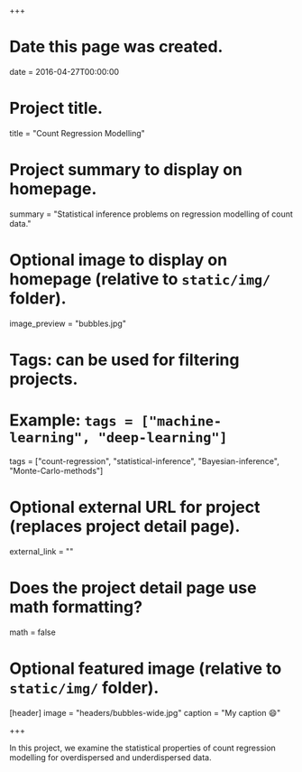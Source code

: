 +++
# Date this page was created.
date = 2016-04-27T00:00:00

# Project title.
title = "Count Regression Modelling"

# Project summary to display on homepage.
summary = "Statistical inference problems on regression modelling of count data."

# Optional image to display on homepage (relative to `static/img/` folder).
image_preview = "bubbles.jpg"

# Tags: can be used for filtering projects.
# Example: `tags = ["machine-learning", "deep-learning"]`
tags = ["count-regression", "statistical-inference", "Bayesian-inference", "Monte-Carlo-methods"]

# Optional external URL for project (replaces project detail page).
external_link = ""

# Does the project detail page use math formatting?
math = false

# Optional featured image (relative to `static/img/` folder).
[header]
image = "headers/bubbles-wide.jpg"
caption = "My caption :smile:"

+++

In this project, we examine the statistical properties of count regression modelling for overdispersed and underdispersed data. 
